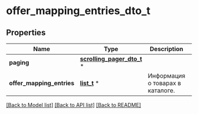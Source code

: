 # offer_mapping_entries_dto_t

## Properties
Name | Type | Description | Notes
------------ | ------------- | ------------- | -------------
**paging** | [**scrolling_pager_dto_t**](scrolling_pager_dto.md) \* |  | [optional] 
**offer_mapping_entries** | [**list_t**](offer_mapping_entry_dto.md) \* | Информация о товарах в каталоге. | 

[[Back to Model list]](../README.md#documentation-for-models) [[Back to API list]](../README.md#documentation-for-api-endpoints) [[Back to README]](../README.md)


